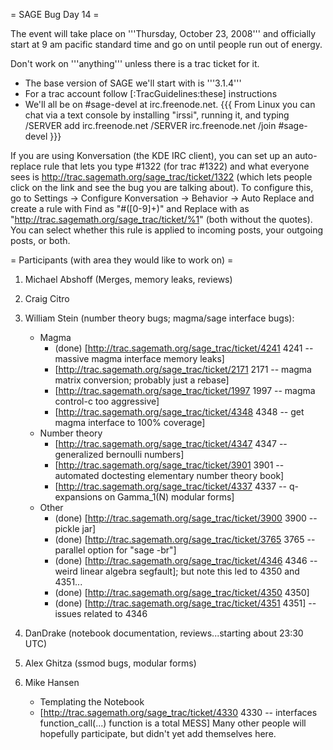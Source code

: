= SAGE Bug Day 14 =

The event will take place on '''Thursday, October 23, 2008''' and officially start at 9 am pacific standard time and go on until people run out of energy.

Don't work on '''anything''' unless there is a trac ticket for it.

 * The base version of SAGE we'll start with is '''3.1.4'''
 * For a trac account follow [:TracGuidelines:these] instructions
 * We'll all be on #sage-devel at irc.freenode.net.
{{{
From Linux you can chat via a text console by installing "irssi", running it, and typing
  /SERVER add irc.freenode.net
  /SERVER irc.freenode.net
  /join #sage-devel
}}}

If you are using Konversation (the KDE IRC client), you can set up an auto-replace rule that lets you type #1322 (for trac #1322) and what everyone sees is http://trac.sagemath.org/sage_trac/ticket/1322 (which lets people click on the link and see the bug you are talking about).  To configure this, go to Settings -> Configure Konversation -> Behavior -> Auto Replace and create a rule with Find as "#([0-9]+)" and Replace with as "http://trac.sagemath.org/sage_trac/ticket/%1" (both without the quotes).  You can select whether this rule is applied to incoming posts, your outgoing posts, or both.

= Participants (with area they would like to work on) =

 1. Michael Abshoff (Merges, memory leaks, reviews)
 1. Craig Citro
 1. William Stein (number theory bugs; magma/sage interface bugs):
    * Magma
      * (done) [http://trac.sagemath.org/sage_trac/ticket/4241 4241 -- massive magma interface memory leaks]
      * [http://trac.sagemath.org/sage_trac/ticket/2171 2171 -- magma matrix conversion; probably just a rebase]
      * [http://trac.sagemath.org/sage_trac/ticket/1997 1997 -- magma control-c too aggressive]
      * [http://trac.sagemath.org/sage_trac/ticket/4348 4348 -- get magma interface to 100% coverage]
    * Number theory
      * [http://trac.sagemath.org/sage_trac/ticket/4347 4347 -- generalized bernoulli numbers]
      * [http://trac.sagemath.org/sage_trac/ticket/3901 3901 -- automated doctesting elementary number theory book]
      * [http://trac.sagemath.org/sage_trac/ticket/4337 4337 -- q-expansions on Gamma_1(N) modular forms]
    * Other
      * (done) [http://trac.sagemath.org/sage_trac/ticket/3900 3900 -- pickle jar]
      * (done) [http://trac.sagemath.org/sage_trac/ticket/3765 3765 -- parallel option for "sage -br"]
      * (done) [http://trac.sagemath.org/sage_trac/ticket/4346 4346 -- weird linear algebra segfault]; but note this led to 4350 and 4351...
      * (done) [http://trac.sagemath.org/sage_trac/ticket/4350 4350] 
      * (done) [http://trac.sagemath.org/sage_trac/ticket/4351 4351] -- issues related to 4346

 1. DanDrake (notebook documentation, reviews...starting about 23:30 UTC)
 1. Alex Ghitza (ssmod bugs, modular forms)
 1. Mike Hansen
    * Templating the Notebook
    * [http://trac.sagemath.org/sage_trac/ticket/4330 4330 -- interfaces function_call(...) function is a total MESS]
Many other people will hopefully participate, but didn't yet add themselves here.
